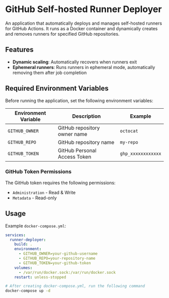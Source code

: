 # GitHub Self-hosted Runner Deployer

An application that automatically deploys and manages self-hosted runners for GitHub Actions. It runs as a Docker container and dynamically creates and removes runners for specified GitHub repositories.

## Features

- **Dynamic scaling**: Automatically recovers when runners exit
- **Ephemeral runners**: Runs runners in ephemeral mode, automatically removing them after job completion

## Required Environment Variables

Before running the application, set the following environment variables:

| Environment Variable | Description | Example |
|---------------------|-------------|---------|
| `GITHUB_OWNER` | GitHub repository owner name | `octocat` |
| `GITHUB_REPO` | GitHub repository name | `my-repo` |
| `GITHUB_TOKEN` | GitHub Personal Access Token | `ghp_xxxxxxxxxxxx` |

### GitHub Token Permissions

The GitHub token requires the following permissions:
- `Administration` - Read & Write
- `Metadata` - Read-only

## Usage

Example `docker-compose.yml`:

```yaml
services:
  runner-deployer:
    build: .
    environment:
      - GITHUB_OWNER=your-github-username
      - GITHUB_REPO=your-repository-name
      - GITHUB_TOKEN=your-github-token
    volumes:
      - /var/run/docker.sock:/var/run/docker.sock
    restart: unless-stopped
```

```bash
# After creating docker-compose.yml, run the following command
docker-compose up -d
```
